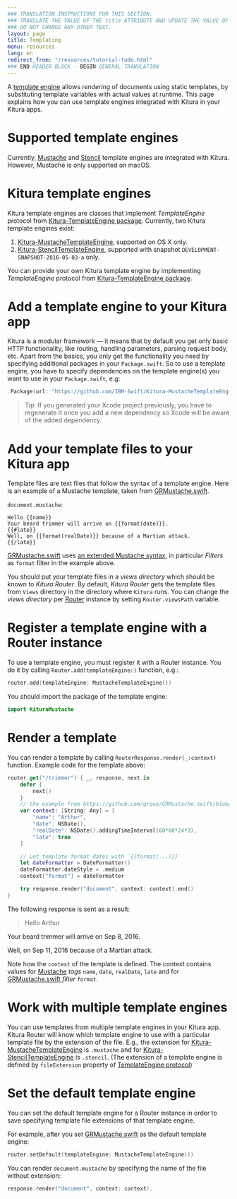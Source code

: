 ```yaml
---
### TRANSLATION INSTRUCTIONS FOR THIS SECTION:
### TRANSLATE THE VALUE OF THE title ATTRIBUTE AND UPDATE THE VALUE OF THE lang ATTRIBUTE. 
### DO NOT CHANGE ANY OTHER TEXT. 
layout: page
title: Templating
menu: resources
lang: en
redirect_from: "/resources/tutorial-todo.html"
### END HEADER BLOCK - BEGIN GENERAL TRANSLATION
---
```


A [template engine](https://en.wikipedia.org/wiki/Template_processor) allows _rendering_ of documents using static templates, by substituting template variables with actual values at runtime. This page explains how you can use template engines integrated with Kitura in your Kitura apps.

# Supported template engines
Currently, [Mustache](https://mustache.github.io) and [Stencil](https://github.com/kylef/Stencil) template engines are integrated with Kitura. However, Mustache is only supported on macOS.

# Kitura template engines
Kitura template engines are classes that implement _TemplateEngine_ protocol from [Kitura-TemplateEngine package](https://github.com/IBM-Swift/Kitura-TemplateEngine/blob/master/Sources/KituraTemplateEngine/TemplateEngine.swift). Currently, two Kitura template engines exist:

1. [Kitura-MustacheTemplateEngine](https://github.com/IBM-Swift/Kitura-MustacheTemplateEngine), supported on OS X only.
2. [Kitura-StencilTemplateEngine](https://github.com/IBM-Swift/Kitura-StencilTemplateEngine), supported with snapshot `DEVELOPMENT-SNAPSHOT-2016-05-03-a` only.

You can provide your own Kitura template engine by implementing _TemplateEngine_ protocol from [Kitura-TemplateEngine package](https://github.com/IBM-Swift/Kitura-TemplateEngine/blob/master/Sources/KituraTemplateEngine/TemplateEngine.swift).
 
# Add a template engine to your Kitura app 
Kitura is a modular framework &mdash; it means that by default you get only basic HTTP functionality, like routing, handling parameters, parsing request body, etc. Apart from the basics, you only get the functionality you need by specifying additional packages in your `Package.swift`. So to use a template engine, you have to specify dependencies on the template engine(s) you want to use in your `Package.swift`, e.g:
```swift
.Package(url: "https://github.com/IBM-Swift/Kitura-MustacheTemplateEngine.git", majorVersion: 0, minor: 28)
```

>Tip: If you generated your Xcode project previously, you have to regenerate it once you add a new dependency so Xcode will be aware of the added dependency.

# Add your template files to your Kitura app
Template files are text files that follow the syntax of a template engine. Here is an example of a Mustache template, taken from [GRMustache.swift](https://github.com/groue/GRMustache.swift).

`document.mustache`:

```
Hello {{name}}
Your beard trimmer will arrive on {{format(date)}}.
{{#late}}
Well, on {{format(realDate)}} because of a Martian attack.
{{/late}}
```

[GRMustache.swift](https://github.com/groue/GRMustache.swift) uses [an extended Mustache syntax](https://github.com/groue/GRMustache.swift#features), in particular _Filters_ as `format` filter in the example above.

You should put your template files in a _views directory_ which should be known to _Kitura Router_. By default, _Kitura Router_ gets the template files from `Views` directory in the directory where `Kitura` runs. You can change the _views directory_ per [Router](https://github.com/IBM-Swift/Kitura/blob/master/Sources/Kitura/Router.swift) instance by setting `Router.viewsPath` variable.

# Register a template engine with a Router instance
To use a template engine, you must register it with a Router instance. You do it by calling `Router.add(templateEngine:)` function, e.g.:

```swift
router.add(templateEngine: MustacheTemplateEngine())
```

You should import the package of the template engine:
```swift
import KituraMustache
```

# Render a template
You can render a template by calling `RouterResponse.render(_:context)` function. Example code for the template above:

```swift
router.get("/trimmer") { _, response, next in
    defer {
        next()
    }
    // the example from https://github.com/groue/GRMustache.swift/blob/master/README.md
    var context: [String: Any] = [
        "name": "Arthur",
        "date": NSDate(),
        "realDate": NSDate().addingTimeInterval(60*60*24*3),
        "late": true
    ]

    // Let template format dates with `{{format(...)}}`
    let dateFormatter = DateFormatter()
    dateFormatter.dateStyle = .medium
    context["format"] = dateFormatter

    try response.render("document", context: context).end()
}
```

The following response is sent as a result:
> Hello Arthur
> 
Your beard trimmer will arrive on Sep 8, 2016.
>
Well, on Sep 11, 2016 because of a Martian attack.

Note how the `context` of the template is defined. The context contains values for [Mustache](https://mustache.github.io) _tags_ `name`, `date`, `realDate`, `late` and for [GRMustache.swift](https://github.com/groue/GRMustache.swift) _filter_ `format`.

# Work with multiple template engines
You can use templates from multiple template engines in your Kitura app. Kitura Router will know which template engine to use with a particular template file by the extension of the file. E.g., the extension for [Kitura-MustacheTemplateEngine](https://github.com/IBM-Swift/Kitura-MustacheTemplateEngine) is `.mustache` and for [Kitura-StencilTemplateEngine](https://github.com/IBM-Swift/Kitura-StencilTemplateEngine) is `.stencil`. (The extension of a template engine is defined by `fileExtension` property of [TemplateEngine protocol](https://github.com/IBM-Swift/Kitura-TemplateEngine/blob/master/Sources/KituraTemplateEngine/TemplateEngine.swift))

# Set the default template engine
You can set the default template engine for a Router instance in order to save specifying template file extensions of that template engine.

For example, after you set [GRMustache.swift](https://github.com/groue/GRMustache.swift) as the default template engine:
```swift
router.setDefault(templateEngine: MustacheTemplateEngine())
```

You can render `document.mustache` by specifying the name of the file without extension:
```swift
response.render("document", context: context).
```

